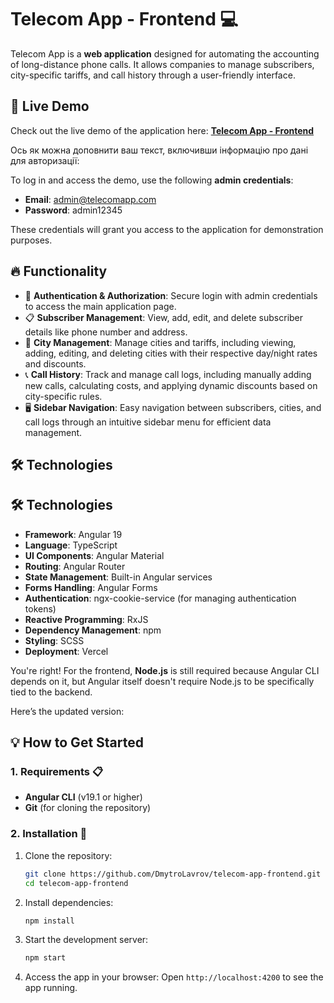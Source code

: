 # Telecom App - Frontend 💻

Telecom App is a **web application** designed for automating the accounting of long-distance phone calls. It allows companies to manage subscribers, city-specific tariffs, and call history through a user-friendly interface.

## 🌟 Live Demo

Check out the live demo of the application here: [**Telecom App - Frontend**](https://telecom-app-frontend.onrender.com/)

Ось як можна доповнити ваш текст, включивши інформацію про дані для авторизації:

To log in and access the demo, use the following **admin credentials**:

- **Email**: admin@telecomapp.com
- **Password**: admin12345

These credentials will grant you access to the application for demonstration purposes.

## 🔥 Functionality

- 🔑 **Authentication & Authorization**: Secure login with admin credentials to access the main application page.
- 📋 **Subscriber Management**: View, add, edit, and delete subscriber details like phone number and address.
- 🌆 **City Management**: Manage cities and tariffs, including viewing, adding, editing, and deleting cities with their respective day/night rates and discounts.
- 📞 **Call History**: Track and manage call logs, including manually adding new calls, calculating costs, and applying dynamic discounts based on city-specific rules.
- 🖥 **Sidebar Navigation**: Easy navigation between subscribers, cities, and call logs through an intuitive sidebar menu for efficient data management.

## 🛠 Technologies

## 🛠 Technologies

- **Framework**: Angular 19
- **Language**: TypeScript
- **UI Components**: Angular Material
- **Routing**: Angular Router
- **State Management**: Built-in Angular services
- **Forms Handling**: Angular Forms
- **Authentication**: ngx-cookie-service (for managing authentication tokens)
- **Reactive Programming**: RxJS
- **Dependency Management**: npm
- **Styling**: SCSS
- **Deployment**: Vercel

You're right! For the frontend, **Node.js** is still required because Angular CLI depends on it, but Angular itself doesn't require Node.js to be specifically tied to the backend.

Here’s the updated version:

## 💡 How to Get Started

### 1. Requirements 📋

- **Angular CLI** (v19.1 or higher)
- **Git** (for cloning the repository)

### 2. Installation 🔧

1. Clone the repository:

   ```sh
   git clone https://github.com/DmytroLavrov/telecom-app-frontend.git
   cd telecom-app-frontend
   ```

2. Install dependencies:

   ```sh
   npm install
   ```

3. Start the development server:

   ```sh
   npm start
   ```

4. Access the app in your browser:
   Open `http://localhost:4200` to see the app running.
